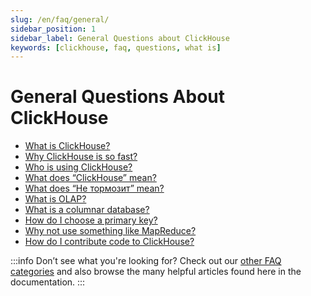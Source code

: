 ```yaml
---
slug: /en/faq/general/
sidebar_position: 1
sidebar_label: General Questions about ClickHouse
keywords: [clickhouse, faq, questions, what is]
---
```


# General Questions About ClickHouse

-   [What is ClickHouse?](/docs/en/about-us/intro.md)
-   [Why ClickHouse is so fast?](../../faq/general/why-clickhouse-is-so-fast.md)
-   [Who is using ClickHouse?](../../faq/general/who-is-using-clickhouse.md)
-   [What does “ClickHouse” mean?](../../faq/general/dbms-naming.md)
-   [What does “Не тормозит” mean?](../../faq/general/ne-tormozit.md)
-   [What is OLAP?](../../faq/general/olap.md)
-   [What is a columnar database?](../../faq/general/columnar-database.md)
-   [How do I choose a primary key?](../../guides/improving-query-performance/sparse-primary-indexes/sparse-primary-indexes-intro.md)
-   [Why not use something like MapReduce?](../../faq/general/mapreduce.md)
-   [How do I contribute code to ClickHouse?](../../faq/general/how-do-i-contribute-code-to-clickhouse.md)

:::info Don’t see what you're looking for?
Check out our [other FAQ categories](../../faq/) and also browse the many helpful articles found here in the documentation.
:::

